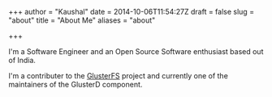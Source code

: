 +++
author = "Kaushal"
date = 2014-10-06T11:54:27Z
draft = false
slug = "about"
title = "About Me"
aliases = "about"

+++

I'm a Software Engineer and an Open Source Software enthusiast based out of India.

I'm a contributer to the [GlusterFS](//gluster.org) project and currently one of the maintainers of the GlusterD component.
